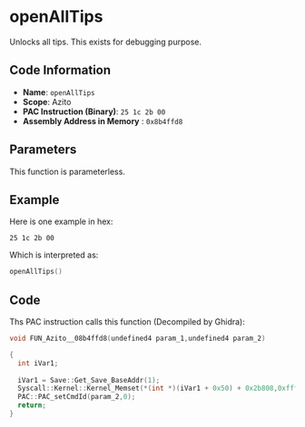 # openAllTips

Unlocks all tips. This exists for debugging purpose.

## Code Information

- **Name**: `openAllTips`
- **Scope**: Azito
- **PAC Instruction (Binary)**: `25 1c 2b 00`
- **Assembly Address in Memory** : `0x8b4ffd8`

## Parameters

This function is parameterless.


## Example

Here is one example in hex:

```25 1c 2b 00```

Which is interpreted as:

```c
openAllTips()
```

## Code

Ths PAC instruction calls this function (Decompiled by Ghidra):

```c
void FUN_Azito__08b4ffd8(undefined4 param_1,undefined4 param_2)

{
  int iVar1;
  
  iVar1 = Save::Get_Save_BaseAddr(1);
  Syscall::Kernel::Kernel_Memset(*(int *)(iVar1 + 0x50) + 0x2b808,0xffffffff,0x10);
  PAC::PAC_setCmdId(param_2,0);
  return;
}
```

